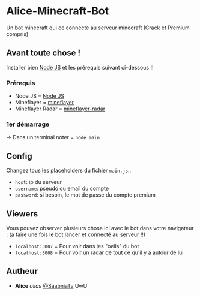 # Alice-Minecraft-Bot

Un bot minecraft qui ce connecte au serveur minecraft (Crack et Premium compris)

## Avant toute chose !

Installer bien [Node JS](https://nodejs.org/en/) et les prérequis suivant ci-dessous !!

### Prérequis

- Node JS = [Node JS](https://nodejs.org/en/)
- Mineflayer = [mineflayer](https://www.npmjs.com/package/mineflayer)
- Mineflayer Radar = [mineflayer-radar](https://www.npmjs.com/package/mineflayer-radar)

### 1er démarrage

-> Dans un terminal noter = ``node main``

## Config
Changez tous les placeholders du fichier ``main.js``.:
 - `host`: ip du serveur
 - `username`: pseudo ou email du compte
 - `password`: si besoin, le mot de passe du compte premium

## Viewers

Vous pouvez observer plusieurs chose ici avec le bot dans votre navigateur :
(a faire une fois le bot lancer et connecté au serveur !!) 

- ```localhost:3007``` = Pour voir dans les "oeils" du bot 
- ```localhost:3008``` = Pour voir un radar de tout ce qu'il y a autour de lui


## Autheur

* **Alice** _alias_ [@SaabniaTv](https://github.com/SaabniaTv) UwU
